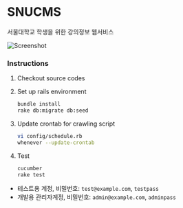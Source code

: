 SNUCMS
========

서울대학교 학생을 위한 강의정보 웹서비스

![Screenshot](https://swsnu.github.io/SNUCMS/screenshot.png)

### Instructions

1.  Checkout source codes

1.  Set up rails environment

    ```sh
    bundle install
    rake db:migrate db:seed
    ```

1.  Update crontab for crawling script

    ```sh
    vi config/schedule.rb
    whenever --update-crontab
    ```

1.  Test

    ```sh
    cucumber
    rake test
    ```

* 테스트용 계정, 비밀번호: `test@example.com`, `testpass`
* 개발용 관리자계정, 비밀번호: `admin@example.com`, `adminpass`
